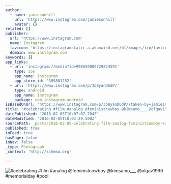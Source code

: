 ```yaml
---
author:
  - name: jamiesonhill
    url: 'https://www.instagram.com/jamiesonhill'
    avatar: {}
related: []
publisher:
  url: 'https://www.instagram.com'
  name: Instagram
  favicon: 'https://instagramstatic-a.akamaihd.net/h1/images/ico/favicon.ico/7cdab0872b15.ico'
  domain: www.instagram.com
keywords: []
app_links:
  - url: 'instagram://media?id=998659089729824591'
    type: ios
    app_name: Instagram
    app_store_id: '389801252'
  - url: 'https://www.instagram.com/p/3b8yanD6dP/'
    type: android
    app_name: Instagram
    package: com.instagram.android
isBasedOnUrl: 'https://www.instagram.com/p/3b8yanD6dP/?taken-by=jamiesonhill'
title: '#celebrating #film #analog @feministcowboy @kimsamo___ @olgav1990 #memorialday #pool'
datePublished: '2016-02-05T10:07:07.704Z'
dateModified: '2016-02-05T10:03:29.500Z'
sourcePath: _posts/2016-02-05-celebrating-film-analog-feministcowboy-kimsamo___-olga.md
published: true
inFeed: true
hasPage: false
inNav: false
_type: Photograph
_context: 'http://schema.org'

---
```

![&num;celebrating &num;film &num;analog &commat;feministcowboy &commat;kimsamo&lowbar;&lowbar;&lowbar; &commat;olgav1990 &num;memorialday &num;pool](https://scontent.cdninstagram.com/t51.2885-15/e15/11356892_1029927670351885_951179643_n.jpg)